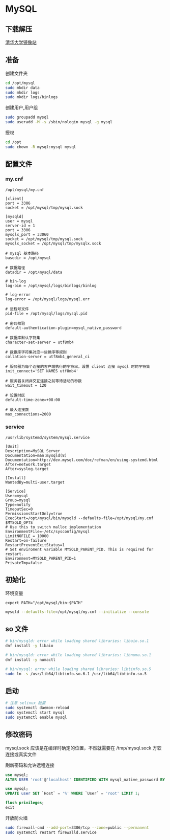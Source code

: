 # MySQL

## 下载解压

[清华大学镜像站](https://mirrors.tuna.tsinghua.edu.cn/mysql/downloads/MySQL-8.0/)

## 准备

创建文件夹

```bash
cd /opt/mysql
sudo mkdir data
sudo mkdir logs
sudo mkdir logs/binlogs
```

创建用户,用户组

```bash
sudo groupadd mysql
sudo useradd -M -s /sbin/nologin mysql -g mysql
```

授权

```bash
cd /opt
sudo chown -R mysql:mysql mysql
```

## 配置文件

### my.cnf

`/opt/mysql/my.cnf`

```text
[client]
port = 3306
socket = /opt/mysql/tmp/mysql.sock

[mysqld]
user = mysql
server-id = 1
port = 3306
mysqlx_port = 33060
socket = /opt/mysql/tmp/mysql.sock
mysqlx_socket = /opt/mysql/tmp/mysqlx.sock

# mysql 基本路径
basedir = /opt/mysql

# 数据路径
datadir = /opt/mysql/data

# bin-log
log-bin = /opt/mysql/logs/binlogs/binlog

# log-error
log-error = /opt/mysql/logs/mysql.err

# 进程号文件
pid-file = /opt/mysql/logs/mysql.pid

# 密码校验
default-authentication-plugin=mysql_native_password

# 数据库默认字符集
character-set-server = utf8mb4

# 数据库字符集对应一些排序等规则
collation-server = utf8mb4_general_ci

# 服务器为每个连接的客户端执行的字符串，设置 client 连接 mysql 时的字符集
init_connect='SET NAMES utf8mb4'

# 服务器关闭非交互连接之前等待活动的秒数
wait_timeout = 120

# 设置时区
default-time-zone=+08:00

# 最大连接数
max_connections=2000
```

### service

`/usr/lib/systemd/system/mysql.service`

```text
[Unit]
Description=MySQL Server
Documentation=man:mysqld(8)
Documentation=http://dev.mysql.com/doc/refman/en/using-systemd.html
After=network.target
After=syslog.target

[Install]
WantedBy=multi-user.target

[Service]
User=mysql
Group=mysql
Type=notify
TimeoutSec=0
PermissionsStartOnly=true
ExecStart=/opt/mysql/bin/mysqld --defaults-file=/opt/mysql/my.cnf $MYSQLD_OPTS
# Use this to switch malloc implementation
EnvironmentFile=-/etc/sysconfig/mysql
LimitNOFILE = 10000
Restart=on-failure
RestartPreventExitStatus=1
# Set enviroment variable MYSQLD_PARENT_PID. This is required for restart.
Environment=MYSQLD_PARENT_PID=1
PrivateTmp=false
```

## 初始化

环境变量

```text
export PATH="/opt/mysql/bin:$PATH"
```

```bash
mysqld --defaults-file=/opt/mysql/my.cnf --initialize --console
```

## so 文件

```bash
# bin/mysqld: error while loading shared libraries: libaio.so.1
dnf install -y libaio

# bin/mysqld: error while loading shared libraries: libnuma.so.1
dnf install -y numactl

# bin/mysql: error while loading shared libraries: libtinfo.so.5
sudo ln -s /usr/lib64/libtinfo.so.6.1 /usr/lib64/libtinfo.so.5
```

## 启动

```bash
# 注意 selinux 配置
sudo systemctl daemon-reload
sudo systemctl start mysql
sudo systemctl enable mysql
```

## 修改密码

mysql.sock 应该是在编译时确定的位置，不然就需要在 /tmp/mysql.sock 方软连接或真实文件

刷新密码和允许远程连接

```sql
use mysql;
ALTER USER 'root'@'localhost' IDENTIFIED WITH mysql_native_password BY 'new password';

use mysql;
UPDATE user SET `Host` = '%' WHERE `User` = 'root' LIMIT 1;

flush privileges;
exit
```

开放防火墙

```bash
sudo firewall-cmd --add-port=3306/tcp --zone=public --permanent
sudo systemctl restart firewalld.service
```
